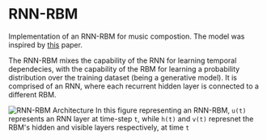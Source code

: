 # RNN-RBM

Implementation of an RNN-RBM for music compostion. The model was inspired by [this](http://www-etud.iro.umontreal.ca/~boulanni/ICML2012.pdf) paper.

The RNN-RBM mixes the capability of the RNN for learning temporal dependecies, with the capability of the RBM for learning a probability distribution over the training dataset (being a generative model). It is comprised of an RNN, where each recurrent hidden layer is connected to a different RBM.

![RNN-RBM Architecture](https://cdn-ak.f.st-hatena.com/images/fotolife/n/nkdkccmbr/20161006/20161006222106.png)
In this figure representing an RNN-RBM, `u(t)` represents an RNN layer at time-step `t`, while `h(t)` and `v(t)` represnet the RBM's hidden and visible layers respectively, at time `t`

